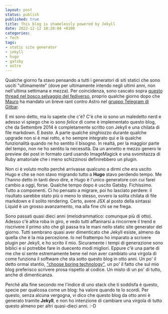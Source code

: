 ```yaml
---
layout: post
status: publish
published: true
title: This blog is shamelessly powered by Jekyll
date: 2022-12-12 18:20:04 +0100
categories: 
- Tech
tags: 
- static site generator
- jekyll
- hugo
- gatsby
- astro
---
```


Qualche giorno fa stavo pensando a tutti i generatori di siti statici che sono usciti "ultimamente" (dove per ultimamente intendo negli ultimi anni, non nell'ultima settimana e mezza). Per coincidenza, sono cascato sopra [questo thread nel bosco selvaggio del fediverso](https://mastodon.neilzone.co.uk/@neil/109500235981985563), proprio qualche giorno dopo che [Mauro](https://brainrepo.dev) ha mandato un breve rant contro Astro nel [gruppo Telegram di Gitbar](https://t.me/gitbar).

E mi sono detto, ma lo sapete che c'è? C'è che io sono un maledetto nerd e adesso vi spiego che io sono _felice_ di come è implementato questo blog, che da Settembre 2014 è completamente scritto con Jekyll e una chilata di file markdown. E _basta_. A parte qualche singhiozzo durante qualche upgrade non si è mai rotto, e ho sempre integrato qui e là qualche funzionalità quando ne ho sentito il bisogno. In realtà, per la maggior parte del tempo, non ne ho sentito la necessità. Da un annetto e mezzo genero le preview dei post in formato card usando ImageMagick e una svomitazza di Ruby amatoriale che i meno schizzinosi definirebbero un plugin.

Non ci è voluto molto perché arrivasse qualcuno a dirmi che era uscito Hugo e che se non stavo migrando tutto a **Hugo** stavo perdendo tempo. Me l'hanno detto in tanti devo dire, e Hugo è l'unico generatore con cui farei cambio a oggi, forse. Qualche tempo dopo è uscito Gatsby. Fichissimo. Tutto a componenti. Ci ho pensato a migrare, poi ho lasciato perdere: il risultato sarebbe stato più o meno lo stesso, ovvero la solita chilata di file markdown e il solito rendering. Certo, avere JSX al posto della sintassi Liquid è un grosso avanzamento, ma alla fine chi se ne frega.

Sono passati quasi dieci anni (melodrammatico: comunque più di otto). Adesso c'è altra roba in giro, e vedo tutti affannarsi a rincorrere il trend e riscrivere il primo sito che gli passa tra le mani nello static site generator del giorno. Tutti sembrano quasi aver dimenticato che Jekyll esiste, almeno da quella che è la mia percezione. Io nel frattempo ho imparato a scrivere plugin per Jekyll, e ho scrito il mio. Sicuramente i tempi di generazione sono biblici e si potrebbe fare in duecento modi migliori. Eppure c'è una parte di me che si sente estremamente bene nel non aver cambiato una virgola di come funziona il software che sta sotto questo blog in otto anni. Un po' il detto ormai stantio, ["choose boring technology"](https://boringtechnology.club/), un po' il fatto che sul mio blog preferisco scrivere prosa rispetto al codice. Un misto di un po' di tutto, anche di dimenticanza.

Perché alla fine secondo me l'indice di uno stack che ti soddisfa è questo, specie per qualcosa come un blog: ha valore quando te lo scordi. Per questo, senza alcuna vergogna, vi dico che questo blog da otto anni è generato tramite **Jekyll**, e non ho intenzione di cambiare una virgola di tutto questo almeno per altri quasi-dieci anni. :-D
